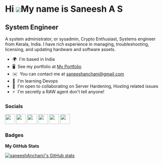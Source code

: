 Hi ![](https://user-images.githubusercontent.com/18350557/176309783-0785949b-9127-417c-8b55-ab5a4333674e.gif)My name is Saneesh A S
===================================================================================================================================

System Engineer
---------------

A system administrator, or sysadmin, Crypto Enthusiast, Systems engineer from Kerala, India. I have rich experience in managing, troubleshooting, licensing, and updating hardware and software assets.

* 🌍  I'm based in India
* 🖥️  See my portfolio at [My Portfolio](http://techyhacks.com)
* ✉️  You can contact me at [saneeshanchani@gmail.com](mailto:saneeshanchani@gmail.com)
* 🧠  I'm learning Devops
* 🤝  I'm open to collaborating on Server Hardening, Hosting related issues
* ⚡  I'm secretly a RAW agent don't tell anyone!


### Socials

<p align="left"> <a href="https://discord.com/users/967969418376282122" target="_blank" rel="noreferrer"><img src="https://raw.githubusercontent.com/danielcranney/readme-generator/main/public/icons/socials/discord.svg" width="32" height="32" /></a> <a href="https://www.github.com/saneeshAnchani/" target="_blank" rel="noreferrer"><img src="https://raw.githubusercontent.com/danielcranney/readme-generator/main/public/icons/socials/github.svg" width="32" height="32" /></a> <a href="https://www.linkedin.com/in/saneesh-a-s-48a754168/" target="_blank" rel="noreferrer"><img src="https://raw.githubusercontent.com/danielcranney/readme-generator/main/public/icons/socials/linkedin.svg" width="32" height="32" /></a> <a href="https://www.stackoverflow.com/users/11817175/saneesh-anchani" target="_blank" rel="noreferrer"><img src="https://raw.githubusercontent.com/danielcranney/readme-generator/main/public/icons/socials/stackoverflow.svg" width="32" height="32" /></a> <a href="https://www.twitter.com/Saneesh_anchani" target="_blank" rel="noreferrer"><img src="https://raw.githubusercontent.com/danielcranney/readme-generator/main/public/icons/socials/twitter.svg" width="32" height="32" /></a> <a href="https://www.youtube.com/c/UCiTgt0oeS7_EdBlkzYEFvkg" target="_blank" rel="noreferrer"><img src="https://raw.githubusercontent.com/danielcranney/readme-generator/main/public/icons/socials/youtube.svg" width="32" height="32" /></a></p>

### Badges

<b>My GitHub Stats</b>

<a href="http://www.github.com/saneeshAnchani/"><img src="https://github-readme-stats.vercel.app/api?username=saneeshAnchani/&show_icons=true&hide=&count_private=true&title_color=0891b2&text_color=ffffff&icon_color=0891b2&bg_color=1c1917&hide_border=true&show_icons=true" alt="saneeshAnchani/'s GitHub stats" /></a>
